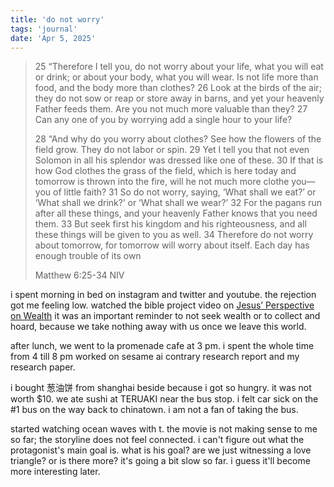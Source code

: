 ```yaml
---
title: 'do not worry'
tags: 'journal'
date: 'Apr 5, 2025'
---
```


> 25 “Therefore I tell you, do not worry about your life, what you will eat or drink; or about your body, what you will wear. Is not life more than food, and the body more than clothes? 26 Look at the birds of the air; they do not sow or reap or store away in barns, and yet your heavenly Father feeds them. Are you not much more valuable than they? 27 Can any one of you by worrying add a single hour to your life?
>
> 28 “And why do you worry about clothes? See how the flowers of the field grow. They do not labor or spin. 29 Yet I tell you that not even Solomon in all his splendor was dressed like one of these. 30 If that is how God clothes the grass of the field, which is here today and tomorrow is thrown into the fire, will he not much more clothe you—you of little faith? 31 So do not worry, saying, ‘What shall we eat?’ or ‘What shall we drink?’ or ‘What shall we wear?’ 32 For the pagans run after all these things, and your heavenly Father knows that you need them. 33 But seek first his kingdom and his righteousness, and all these things will be given to you as well. 34 Therefore do not worry about tomorrow, for tomorrow will worry about itself. Each day has enough trouble of its own
>
> Matthew 6:25-34 NIV

i spent morning in bed on instagram and twitter and youtube. the rejection got me feeling low. watched the bible project video on [Jesus’ Perspective on Wealth](https://www.youtube.com/watch?v=GpqOdHV3dmU) it was an important reminder to not seek wealth or to collect and hoard, because we take nothing away with us once we leave this world.

after lunch, we went to la promenade cafe at 3 pm. i spent the whole time from 4 till 8 pm worked on sesame ai contrary research report and my research paper.

i bought 葱油饼 from shanghai beside because i got so hungry. it was not worth $10. we ate sushi at TERUAKI near the bus stop. i felt car sick on the #1 bus on the way back to chinatown. i am not a fan of taking the bus.

started watching ocean waves with t. the movie is not making sense to me so far; the storyline does not feel connected. i can't figure out what the protagonist's main goal is. what is his goal? are we just witnessing a love triangle? or is there more? it's going a bit slow so far. i guess it'll become more interesting later.

